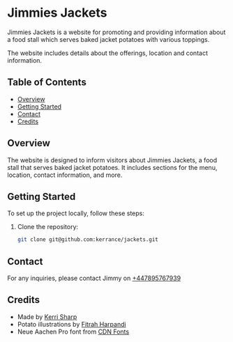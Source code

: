 # Jimmies Jackets

Jimmies Jackets is a website for promoting and providing information about a food stall which serves baked jacket potatoes with various toppings.

The website includes details about the offerings, location and contact information.

## Table of Contents

- [Overview](#overview)
- [Getting Started](#getting-started)
- [Contact](#contact)
- [Credits](#credits)

## Overview

The website is designed to inform visitors about Jimmies Jackets, a food stall that serves baked jacket potatoes. It includes sections for the menu, location, contact information, and more.

## Getting Started

To set up the project locally, follow these steps:

1. Clone the repository:
   ```sh
   git clone git@github.com:kerrance/jackets.git
   ```

## Contact

For any inquiries, please contact Jimmy on [+447895767939](tel:+447895767939)

## Credits

- Made by [Kerri Sharp](https://kerrisharp.com)
- Potato illustrations by [Fitrah Harpandi](https://www.vecteezy.com/members/fitrahharpandi121478)
- Neue Aachen Pro font from [CDN Fonts](https://www.cdnfonts.com/neue-aachen-pro.font)
